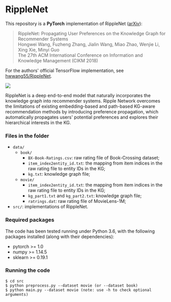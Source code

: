 # RippleNet

This repository is a **PyTorch** implementation of RippleNet ([arXiv](https://arxiv.org/abs/1803.03467)):
> RippleNet: Propagating User Preferences on the Knowledge Graph for Recommender Systems  
Hongwei Wang, Fuzheng Zhang, Jialin Wang, Miao Zhao, Wenjie Li, Xing Xie, Minyi Guo  
The 27th ACM International Conference on Information and Knowledge Management (CIKM 2018)

For the authors' official TensorFlow implementation, see [hwwang55/RippleNet](https://github.com/hwwang55/RippleNet).

![](https://github.com/hwwang55/RippleNet/blob/master/framework.jpg)

RippleNet is a deep end-to-end model that naturally incorporates the knowledge graph into recommender systems.
Ripple Network overcomes the limitations of existing embedding-based and path-based KG-aware recommendation methods by introducing preference propagation, which automatically propagates users' potential preferences and explores their hierarchical interests in the KG.



### Files in the folder

- `data/`
  - `book/`
    - `BX-Book-Ratings.csv`: raw rating file of Book-Crossing dataset;
    - `item_index2entity_id.txt`: the mapping from item indices in the raw rating file to entity IDs in the KG;
    - `kg.txt`: knowledge graph file;
  - `movie/`
    - `item_index2entity_id.txt`: the mapping from item indices in the raw rating file to entity IDs in the KG;
    - `kg_part1.txt` and `kg_part2.txt`: knowledge graph file;
    - `ratrings.dat`: raw rating file of MovieLens-1M;
- `src/`: implementations of RippleNet.



### Required packages
The code has been tested running under Python 3.6, with the following packages installed (along with their dependencies):
- pytorch >= 1.0
- numpy >= 1.14.5
- sklearn >= 0.19.1


### Running the code
```
$ cd src
$ python preprocess.py --dataset movie (or --dataset book)
$ python main.py --dataset movie (note: use -h to check optional arguments)
```
